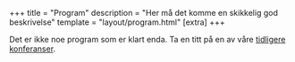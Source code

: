 +++
title = "Program"
description = "Her må det komme en skikkelig god beskrivelse"
template = "layout/program.html"
[extra]
+++

Det er ikke noe program som er klart enda. Ta en titt på en av våre [tidligere konferanser](@/arkiv/_index.md).

